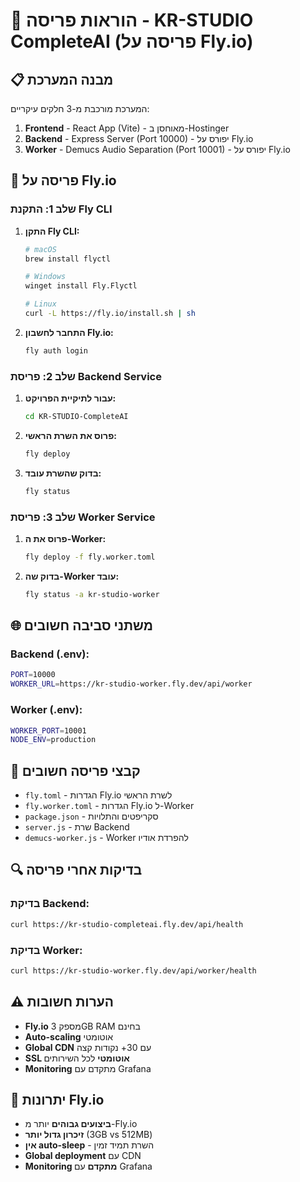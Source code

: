 # 🚀 הוראות פריסה - KR-STUDIO CompleteAI (פריסה על Fly.io)

## 📋 **מבנה המערכת**

המערכת מורכבת מ-3 חלקים עיקריים:
1. **Frontend** - React App (Vite) - מאוחסן ב-Hostinger
2. **Backend** - Express Server (Port 10000) - יפורס על Fly.io
3. **Worker** - Demucs Audio Separation (Port 10001) - יפורס על Fly.io

## 🔧 **פריסה על Fly.io**

### **שלב 1: התקנת Fly CLI**

1. **התקן Fly CLI:**
   ```bash
   # macOS
   brew install flyctl
   
   # Windows
   winget install Fly.Flyctl
   
   # Linux
   curl -L https://fly.io/install.sh | sh
   ```

2. **התחבר לחשבון Fly.io:**
   ```bash
   fly auth login
   ```

### **שלב 2: פריסת Backend Service**

1. **עבור לתיקיית הפרויקט:**
   ```bash
   cd KR-STUDIO-CompleteAI
   ```

2. **פרוס את השרת הראשי:**
   ```bash
   fly deploy
   ```

3. **בדוק שהשרת עובד:**
   ```bash
   fly status
   ```

### **שלב 3: פריסת Worker Service**

1. **פרוס את ה-Worker:**
   ```bash
   fly deploy -f fly.worker.toml
   ```

2. **בדוק שה-Worker עובד:**
   ```bash
   fly status -a kr-studio-worker
   ```

## 🌐 **משתני סביבה חשובים**

### **Backend (.env):**
```bash
PORT=10000
WORKER_URL=https://kr-studio-worker.fly.dev/api/worker
```

### **Worker (.env):**
```bash
WORKER_PORT=10001
NODE_ENV=production
```

## 📁 **קבצי פריסה חשובים**

- `fly.toml` - הגדרות Fly.io לשרת הראשי
- `fly.worker.toml` - הגדרות Fly.io ל-Worker
- `package.json` - סקריפטים והתלויות
- `server.js` - שרת Backend
- `demucs-worker.js` - Worker להפרדת אודיו

## 🔍 **בדיקות אחרי פריסה**

### **בדיקת Backend:**
```bash
curl https://kr-studio-completeai.fly.dev/api/health
```

### **בדיקת Worker:**
```bash
curl https://kr-studio-worker.fly.dev/api/worker/health
```

## ⚠️ **הערות חשובות**

- **Fly.io** מספק 3GB RAM בחינם
- **Auto-scaling** אוטומטי
- **Global CDN** עם 30+ נקודות קצה
- **SSL אוטומטי** לכל השירותים
- **Monitoring** מתקדם עם Grafana

## 🚀 **יתרונות Fly.io**

- **ביצועים גבוהים** יותר מ-Fly.io
- **זיכרון גדול יותר** (3GB vs 512MB)
- **אין auto-sleep** - השרת תמיד זמין
- **Global deployment** עם CDN
- **Monitoring מתקדם** עם Grafana
